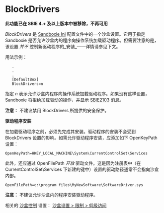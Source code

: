 # BlockDrivers

**此功能已在 SBIE 4.+ 及以上版本中被移除，不再可用**

_BlockDrivers_ 是 [Sandboxie Ini](SandboxieIni.md) 配置文件中的一个沙盒设置。它用于指定 Sandboxie 是否允许沙盒内的程序向操作系统加载驱动程序。但需要注意的是，该设置 _并不_ 控制新驱动程序的_安装_——详情请参见下文。

用法示例：

```
   .
   .
   .
   [DefaultBox]
   BlockDrivers=n
```

指定 _n_ 表示允许沙盒内程序向操作系统加载驱动程序。如果没有这样设置，Sandboxie 将拒绝加载驱动的操作，并显示 [SBIE2103](SBIE2103.md) 消息。

**注意：** 不建议禁用 BlockDrivers 所提供的安全保护。

**驱动程序安装**

在加载驱动程序之前，必须先完成其安装。驱动程序的安装不会受到 BlockDrivers 设置的影响。如需允许驱动程序安装，应添加如下 OpenKeyPath 设置：

```
OpenKeyPath=HKEY_LOCAL_MACHINE\System\CurrentControlSet\Services
```

此外，还应通过 OpenFilePath _开放_ 驱动文件。这是因为注册表中（在 CurrentControlSet\Services 下新建的键中）设置的驱动路径通常不会指向沙盒内部。

```
OpenFilePath=c:\program files\MyNewSoftware\SoftwareDriver.sys
```

**注意：** 不建议允许沙盒内的程序安装驱动程序。

相关的 [沙盒控制](SandboxieControl.md) 设置： [沙盒设置 > 限制 > 低级访问](RestrictionsSettings.md#low-level-access--removed)
